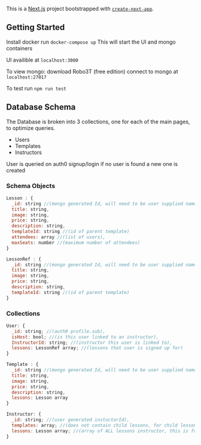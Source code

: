 This is a [Next.js](https://nextjs.org/) project bootstrapped with
[`create-next-app`](https://github.com/zeit/next.js/tree/canary/packages/create-next-app).

## Getting Started

Install docker run `docker-compose up` This will start the UI and mongo containers

UI availible at `localhost:3000`

To view mongo: download Robo3T (free edition) connect to mongo at `localhost:27017`

To test run `npm run test`

## Database Schema

The Database is broken into 3 collections, one for each of the main pages, to optimize queries.

- Users
- Templates
- Instructors

User is queried on auth0 signup/login if no user is found a new one is created

### Schema Objects

```javascript
Lesson : {
  _id: string //(mongo generated Id, will need to be user supplied name in future),
  title: string,
  image: string,
  price: string,
  description: string,
  templateId: string //(id of parent template)
  attendees: array //(list of users),
  maxSeats: number //(maximum number of attendees)
}
```

```javascript
LessonRef : {
  _id: string //(mongo generated Id, will need to be user supplied name in future),
  title: string,
  image: string,
  price: string,
  description: string,
  templateId: string //(id of parent template)
}
```

### Collections

```javascript
User: {
  _id: string; //(auth0 profile.sub),
  isHost: bool; //(is this user linked to an instructor),
  InstructorId: string; //(instructor this user is linked to),
  lessons: LessonRef array; //(lessons that user is signed up for)
}
```

```javascript
Template : {
  _id: string //(mongo generated Id, will need to be user supplied name in future),
  title: string,
  image: string,
  price: string,
  description: string,
  lessons: Lesson array
}
```

```javascript
Instructor: {
  _id: string; //(user generated instuctorId),
  templates: array; //(does not contain child lessons, for child lessons query Template collection)
  lessons: Lesson array; //(array of ALL lessons instructor, this is for schedule population)
}
```
